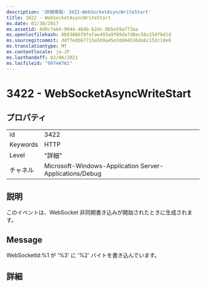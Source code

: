 ```yaml
---
description: '詳細情報: 3422-WebSocketAsyncWriteStart'
title: 3422 - WebSocketAsyncWriteStart
ms.date: 03/30/2017
ms.assetid: 4d0c7ab4-9044-464b-b2dc-0b5e59a773aa
ms.openlocfilehash: 0b93086f8fefae493a9f89da7d8ec5bc254fbd1d
ms.sourcegitcommit: ddf7edb67715a5b9a45e3dd44536dabc153c1de0
ms.translationtype: MT
ms.contentlocale: ja-JP
ms.lasthandoff: 02/06/2021
ms.locfileid: "99744761"
---
```

# <a name="3422---websocketasyncwritestart"></a>3422 - WebSocketAsyncWriteStart

## <a name="properties"></a>プロパティ  
  
|||  
|-|-|  
|id|3422|  
|Keywords|HTTP|  
|Level|"詳細"|  
|チャネル|Microsoft-Windows-Application Server-Applications/Debug|  
  
## <a name="description"></a>説明  

 このイベントは、WebSocket 非同期書き込みが開始されたときに生成されます。  
  
## <a name="message"></a>Message  

 WebSocketId:%1 が '%3' に '%2' バイトを書き込んでいます。  
  
## <a name="details"></a>詳細
